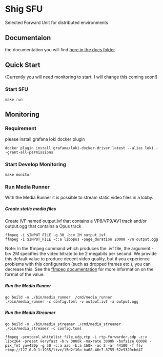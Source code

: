 # Shig SFU
Selected Forward Unit for distributed environments

## Documentaion

the documentation you will find [here in the docs folder](docs/README.md)

## Quick Start

(Currently you will need monitoring to start. I will change this coming soon!)
### Start SFU

```shell
make run
```

## Monitoring

### Requirement

please install grafana loki docker plugin

```shell
docker plugin install grafana/loki-docker-driver:latest --alias loki --grant-all-permissions
```

### Start Develop Monitoring 
```shell
make monitor
```

### Run Media Runner

With the Media Runner it is possible to stream static video files in a lobby.

##### Create static media files

Create IVF named output.ivf that contains a VP8/VP9/AV1 track and/or output.ogg that contains a Opus track

```
ffmpeg -i $INPUT_FILE -g 30 -b:v 2M output.ivf
ffmpeg -i $INPUT_FILE -c:a libopus -page_duration 20000 -vn output.ogg
```

Note: In the ffmpeg command which produces the .ivf file, the argument -b:v 2M specifies the video bitrate to be 2 megabits per second. 
We provide this default value to produce decent video quality, but if you experience problems with this configuration (such as dropped frames etc.), you can decrease this. 
See the [ffmpeg documentation](https://ffmpeg.org/ffmpeg.html#Options) for more information on the format of the value.

##### Run the Media Runner
```shell
go build -o ./bin/media_runner ./cmd/media_runner
./bin/media_runner -c config.toml -v output.ivf -a output.ogg
```
##### Run the Media Streamer
```shell
go build -o ./bin/media_streamer ./cmd/media_streamer
./bin/media_streamer -c config.toml
```


```shell
ffmpeg -protocol_whitelist file,udp,rtp -i rtp-forwarder.sdp -c:v libx264 -preset veryfast -b:v 3000k -maxrate 3000k -bufsize 6000k -pix_fmt yuv420p -g 50 -c:a aac -b:a 160k -ac 2 -ar 44100 -f flv rtmp://127.0.0.1:1935/live/15d2f10a-ba68-46c7-8755-52e9320cbd47 
```
